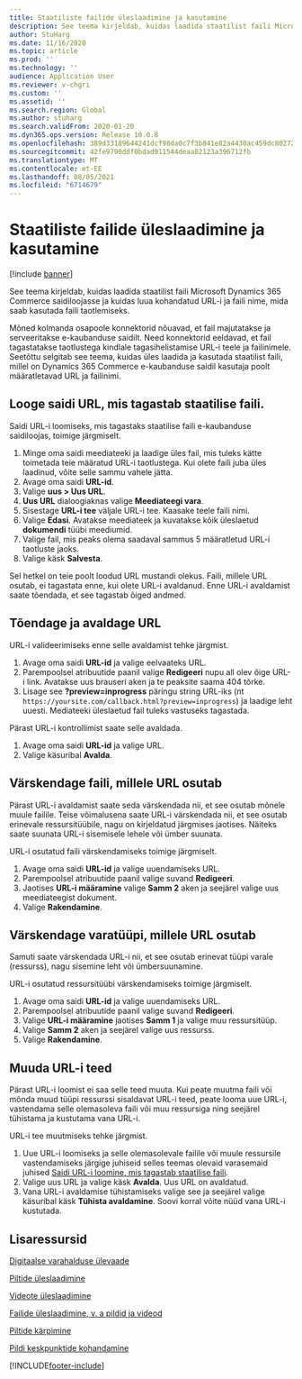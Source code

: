 ```yaml
---
title: Staatiliste failide üleslaadimine ja kasutamine
description: See teema kirjeldab, kuidas laadida staatilist faili Microsoft Dynamics 365 Commerce saidiloojasse ja kuidas luua kohandatud URL-i ja faili nime, mida saab kasutada faili taotlemiseks.
author: StuHarg
ms.date: 11/16/2020
ms.topic: article
ms.prod: ''
ms.technology: ''
audience: Application User
ms.reviewer: v-chgri
ms.custom: ''
ms.assetid: ''
ms.search.region: Global
ms.author: stuharg
ms.search.validFrom: 2020-01-20
ms.dyn365.ops.version: Release 10.0.8
ms.openlocfilehash: 389d33189644241dcf98da0c7f3b841e82a4430ac459dc8027284cecc299b4b1
ms.sourcegitcommit: 42fe9790ddf0bdad911544deaa82123a396712fb
ms.translationtype: MT
ms.contentlocale: et-EE
ms.lasthandoff: 08/05/2021
ms.locfileid: "6714679"
---
```

# <a name="upload-and-serve-static-files"></a>Staatiliste failide üleslaadimine ja kasutamine

[!include [banner](includes/banner.md)]

See teema kirjeldab, kuidas laadida staatilist faili Microsoft Dynamics 365 Commerce saidiloojasse ja kuidas luua kohandatud URL-i ja faili nime, mida saab kasutada faili taotlemiseks.

Mõned kolmanda osapoole konnektorid nõuavad, et fail majutatakse ja serveeritakse e-kaubanduse saidilt. Need konnektorid eeldavad, et fail tagastatakse taotlustega kindlale tagasihelistamise URL-i teele ja failinimele. Seetõttu selgitab see teema, kuidas üles laadida ja kasutada staatilist faili, millel on Dynamics 365 Commerce e-kaubanduse saidil kasutaja poolt määratletavad URL ja failinimi.

## <a name="create-a-site-url-that-returns-a-static-file"></a>Looge saidi URL, mis tagastab staatilise faili.

Saidi URL-i loomiseks, mis tagastaks staatilise faili e-kaubanduse saidiloojas, toimige järgmiselt.

1. Minge oma saidi meediateeki ja laadige üles fail, mis tuleks kätte toimetada teie määratud URL-i taotlustega. Kui olete faili juba üles laadinud, võite selle sammu vahele jätta.
1. Avage oma saidi **URL-id**.
1. Valige **uus \> Uus URL**.
1. **Uus URL** dialoogiaknas valige **Meediateegi vara**.
1. Sisestage **URL-i tee** väljale URL-i tee. Kaasake teele faili nimi.
1. Valige **Edasi**. Avatakse meediateek ja kuvatakse kõik üleslaetud **dokumendi** tüübi meediumid.
1. Valige fail, mis peaks olema saadaval sammus 5 määratletud URL-i taotluste jaoks.
1. Valige käsk **Salvesta**.

Sel hetkel on teie poolt loodud URL mustandi olekus. Faili, millele URL osutab, ei tagastata enne, kui olete URL-i avaldanud. Enne URL-i avaldamist saate tõendada, et see tagastab õiged andmed.

## <a name="validate-and-publish-a-url"></a>Tõendage ja avaldage URL

URL-i valideerimiseks enne selle avaldamist tehke järgmist.

1. Avage oma saidi **URL-id** ja valige eelvaateks URL.
2. Parempoolsel atribuutide paanil valige **Redigeeri** nupu all olev õige URL-i link. Avatakse uus brauseri aken ja te peaksite saama 404 tõrke.
3. Lisage see **?preview=inprogress** päringu string URL-iks (nt `https://yoursite.com/callback.html?preview=inprogress`) ja laadige leht uuesti. Mediateeki üleslaetud fail tuleks vastuseks tagastada.

Pärast URL-i kontrollimist saate selle avaldada.

1. Avage oma saidi **URL-id** ja valige URL.
2. Valige käsuribal **Avalda**.

## <a name="update-the-file-that-a-url-points-to"></a>Värskendage faili, millele URL osutab

Pärast URL-i avaldamist saate seda värskendada nii, et see osutab mõnele muule failile. Teise võimalusena saate URL-i värskendada nii, et see osutab erinevale ressursitüübile, nagu on kirjeldatud järgmises jaotises. Näiteks saate suunata URL-i sisemisele lehele või ümber suunata.

URL-i osutatud faili värskendamiseks toimige järgmiselt.

1. Avage oma saidi **URL-id** ja valige uuendamiseks URL.
1. Parempoolsel atribuutide paanil valige suvand **Redigeeri**.
1. Jaotises **URL-i määramine** valige **Samm 2** aken ja seejärel valige uus meediateegist dokument.
1. Valige **Rakendamine**.

## <a name="update-the-asset-type-that-a-url-points-to"></a>Värskendage varatüüpi, millele URL osutab

Samuti saate värskendada URL-i nii, et see osutab erinevat tüüpi varale (ressurss), nagu sisemine leht või ümbersuunamine.

URL-i osutatud ressursitüübi värskendamiseks toimige järgmiselt.

1. Avage oma saidi **URL-id** ja valige uuendamiseks URL.
1. Parempoolsel atribuutide paanil valige suvand **Redigeeri**.
1. Valige **URL-i määramine** jaotises **Samm 1** ja valige muu ressursitüüp.
1. Valige **Samm 2** aken ja seejärel valige uus ressurss.
1. Valige **Rakendamine**.

## <a name="change-the-url-path"></a>Muuda URL-i teed

Pärast URL-i loomist ei saa selle teed muuta. Kui peate muutma faili või mõnda muud tüüpi ressurssi sisaldavat URL-i teed, peate looma uue URL-i, vastendama selle olemasoleva faili või muu ressursiga ning seejärel tühistama ja kustutama vana URL-i.

URL-i tee muutmiseks tehke järgmist.

1. Uue URL-i loomiseks ja selle olemasolevale failile või muule ressursile vastendamiseks järgige juhiseid selles teemas olevaid varasemaid juhised [Saidi URL-i loomine, mis tagastab staatilise faili](#create-a-site-url-that-returns-a-static-file).
1. Valige uus URL ja valige käsk **Avalda**. Uus URL on avaldatud.
1. Vana URL-i avaldamise tühistamiseks valige see ja seejärel valige käsuribal käsk **Tühista avaldamine**. Soovi korral võite nüüd vana URL-i kustutada.

## <a name="additional-resources"></a>Lisaressursid

[Digitaalse varahalduse ülevaade](dam-overview.md)

[Piltide üleslaadimine](dam-upload-images.md)

[Videote üleslaadimine](dam-upload-video.md)

[Failide üleslaadimine, v. a pildid ja videod](dam-upload-files.md)

[Piltide kärpimine](dam-crop-images.md)

[Pildi keskpunktide kohandamine](dam-custom-focal-point.md)


[!INCLUDE[footer-include](../includes/footer-banner.md)]